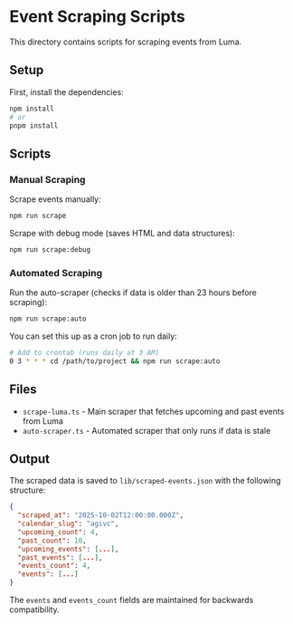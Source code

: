 # Event Scraping Scripts

This directory contains scripts for scraping events from Luma.

## Setup

First, install the dependencies:

```bash
npm install
# or
pnpm install
```

## Scripts

### Manual Scraping

Scrape events manually:

```bash
npm run scrape
```

Scrape with debug mode (saves HTML and data structures):

```bash
npm run scrape:debug
```

### Automated Scraping

Run the auto-scraper (checks if data is older than 23 hours before scraping):

```bash
npm run scrape:auto
```

You can set this up as a cron job to run daily:

```bash
# Add to crontab (runs daily at 3 AM)
0 3 * * * cd /path/to/project && npm run scrape:auto
```

## Files

- `scrape-luma.ts` - Main scraper that fetches upcoming and past events from Luma
- `auto-scraper.ts` - Automated scraper that only runs if data is stale

## Output

The scraped data is saved to `lib/scraped-events.json` with the following structure:

```json
{
  "scraped_at": "2025-10-02T12:00:00.000Z",
  "calendar_slug": "agivc",
  "upcoming_count": 4,
  "past_count": 10,
  "upcoming_events": [...],
  "past_events": [...],
  "events_count": 4,
  "events": [...]
}
```

The `events` and `events_count` fields are maintained for backwards compatibility.

